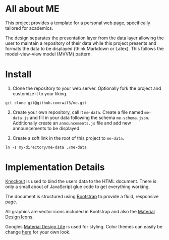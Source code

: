 # All about ME

This project provides a template for a personal web page, specifically tailored
for academics. 

The design separates the presentation layer from the data layer allowing the
user to maintain a repository of their data while this project presents and
formats the data to be displayed (think Markdown or Latex). This follows the 
model-view-view model (MVVM) pattern.

# Install

1. Clone the repository to your web server. Optionally fork the project and
   customize it to your liking.

```
git clone git@github.com:wil3/me.git
```

2. Create your own repository, call it `me-data`. Create a file named
   `me-data.js` and fill in your data following the schema `me-schema.json`.
Additionally create an `announcements.js` file and add new announcements to be
displayed.

3. Create a soft link in the root of this project to `me-data`.

```
ln -s my-directory/me-data ./me-data
```

# Implementation Details

[Knockout](http://knockoutjs.com/index.html) is used to bind the users data to
the HTML document. There is only a small about of JavaScript glue code to get
everything working.

The document is structured using [Bootstrap](http://getbootstrap.com/) to provide
a fluid, responsive page. 

All graphics are vector icons included in Bootstrap and also the [Material Design
Icons](https://materialdesignicons.com/). 

Googles [Material Design Lite](https://getmdl.io/) is used for styling. Color themes
can easily be change [here](https://getmdl.io/customize/index.html) for your own
look.
